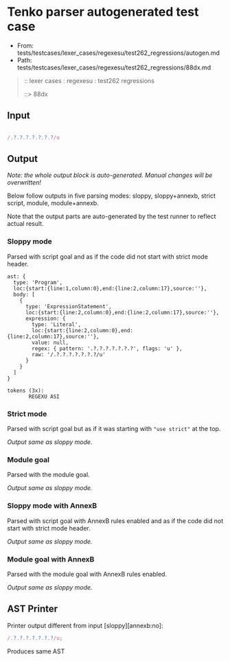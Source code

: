 # Tenko parser autogenerated test case

- From: tests/testcases/lexer_cases/regexesu/test262_regressions/autogen.md
- Path: tests/testcases/lexer_cases/regexesu/test262_regressions/88dx.md

> :: lexer cases : regexesu : test262 regressions
>
> ::> 88dx

## Input


`````js

/.?.?.?.?.?.?.?/u
`````

## Output

_Note: the whole output block is auto-generated. Manual changes will be overwritten!_

Below follow outputs in five parsing modes: sloppy, sloppy+annexb, strict script, module, module+annexb.

Note that the output parts are auto-generated by the test runner to reflect actual result.

### Sloppy mode

Parsed with script goal and as if the code did not start with strict mode header.

`````
ast: {
  type: 'Program',
  loc:{start:{line:1,column:0},end:{line:2,column:17},source:''},
  body: [
    {
      type: 'ExpressionStatement',
      loc:{start:{line:2,column:0},end:{line:2,column:17},source:''},
      expression: {
        type: 'Literal',
        loc:{start:{line:2,column:0},end:{line:2,column:17},source:''},
        value: null,
        regex: { pattern: '.?.?.?.?.?.?.?', flags: 'u' },
        raw: '/.?.?.?.?.?.?.?/u'
      }
    }
  ]
}

tokens (3x):
       REGEXU ASI
`````

### Strict mode

Parsed with script goal but as if it was starting with `"use strict"` at the top.

_Output same as sloppy mode._

### Module goal

Parsed with the module goal.

_Output same as sloppy mode._

### Sloppy mode with AnnexB

Parsed with script goal with AnnexB rules enabled and as if the code did not start with strict mode header.

_Output same as sloppy mode._

### Module goal with AnnexB

Parsed with the module goal with AnnexB rules enabled.

_Output same as sloppy mode._

## AST Printer

Printer output different from input [sloppy][annexb:no]:

````js
/.?.?.?.?.?.?.?/u;
````

Produces same AST
